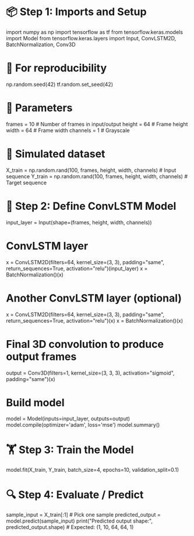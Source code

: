 # 📦 Step 1: Imports and Setup
import numpy as np
import tensorflow as tf
from tensorflow.keras.models import Model
from tensorflow.keras.layers import Input, ConvLSTM2D, BatchNormalization, Conv3D

# 🧪 For reproducibility
np.random.seed(42)
tf.random.set_seed(42)

# 🧰 Parameters
frames = 10         # Number of frames in input/output
height = 64         # Frame height
width = 64          # Frame width
channels = 1        # Grayscale

# 🧾 Simulated dataset
X_train = np.random.rand(100, frames, height, width, channels)  # Input sequence
Y_train = np.random.rand(100, frames, height, width, channels)  # Target sequence

# 🧠 Step 2: Define ConvLSTM Model
input_layer = Input(shape=(frames, height, width, channels))

# ConvLSTM layer
x = ConvLSTM2D(filters=64, kernel_size=(3, 3), padding="same", return_sequences=True, activation="relu")(input_layer)
x = BatchNormalization()(x)

# Another ConvLSTM layer (optional)
x = ConvLSTM2D(filters=64, kernel_size=(3, 3), padding="same", return_sequences=True, activation="relu")(x)
x = BatchNormalization()(x)

# Final 3D convolution to produce output frames
output = Conv3D(filters=1, kernel_size=(3, 3, 3), activation="sigmoid", padding="same")(x)

# Build model
model = Model(inputs=input_layer, outputs=output)
model.compile(optimizer='adam', loss='mse')
model.summary()

# 🏋️ Step 3: Train the Model
model.fit(X_train, Y_train, batch_size=4, epochs=10, validation_split=0.1)

# 🔍 Step 4: Evaluate / Predict
sample_input = X_train[:1]  # Pick one sample
predicted_output = model.predict(sample_input)
print("Predicted output shape:", predicted_output.shape)  # Expected: (1, 10, 64, 64, 1)
